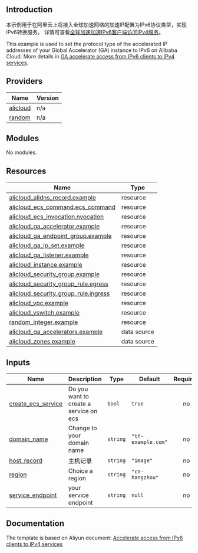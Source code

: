 ## Introduction

<!-- DOCS_DESCRIPTION_CN -->
本示例用于在阿里云上将接入全球加速网络的加速IP配置为IPv6协议类型，实现IPv6转换服务。
详情可查看[全球加速加速IPv6客户端访问IPv4服务](https://help.aliyun.com/document_detail/176428.html)。
<!-- DOCS_DESCRIPTION_CN -->

<!-- DOCS_DESCRIPTION_EN -->
This example is used to set the protocol type of the accelerated IP addresses of your Global Accelerator (GA) instance to IPv6 on Alibaba Cloud.
More details in [GA accelerate access from IPv6 clients to IPv4 services](https://help.aliyun.com/document_detail/176428.html).
<!-- DOCS_DESCRIPTION_EN -->

<!-- BEGIN_TF_DOCS -->
## Providers

| Name | Version |
|------|---------|
| <a name="provider_alicloud"></a> [alicloud](#provider\_alicloud) | n/a |
| <a name="provider_random"></a> [random](#provider\_random) | n/a |

## Modules

No modules.

## Resources

| Name | Type |
|------|------|
| [alicloud_alidns_record.example](https://registry.terraform.io/providers/aliyun/alicloud/latest/docs/resources/alidns_record) | resource |
| [alicloud_ecs_command.ecs_command](https://registry.terraform.io/providers/aliyun/alicloud/latest/docs/resources/ecs_command) | resource |
| [alicloud_ecs_invocation.nvocation](https://registry.terraform.io/providers/aliyun/alicloud/latest/docs/resources/ecs_invocation) | resource |
| [alicloud_ga_accelerator.example](https://registry.terraform.io/providers/aliyun/alicloud/latest/docs/resources/ga_accelerator) | resource |
| [alicloud_ga_endpoint_group.example](https://registry.terraform.io/providers/aliyun/alicloud/latest/docs/resources/ga_endpoint_group) | resource |
| [alicloud_ga_ip_set.example](https://registry.terraform.io/providers/aliyun/alicloud/latest/docs/resources/ga_ip_set) | resource |
| [alicloud_ga_listener.example](https://registry.terraform.io/providers/aliyun/alicloud/latest/docs/resources/ga_listener) | resource |
| [alicloud_instance.example](https://registry.terraform.io/providers/aliyun/alicloud/latest/docs/resources/instance) | resource |
| [alicloud_security_group.example](https://registry.terraform.io/providers/aliyun/alicloud/latest/docs/resources/security_group) | resource |
| [alicloud_security_group_rule.egress](https://registry.terraform.io/providers/aliyun/alicloud/latest/docs/resources/security_group_rule) | resource |
| [alicloud_security_group_rule.ingress](https://registry.terraform.io/providers/aliyun/alicloud/latest/docs/resources/security_group_rule) | resource |
| [alicloud_vpc.example](https://registry.terraform.io/providers/aliyun/alicloud/latest/docs/resources/vpc) | resource |
| [alicloud_vswitch.example](https://registry.terraform.io/providers/aliyun/alicloud/latest/docs/resources/vswitch) | resource |
| [random_integer.example](https://registry.terraform.io/providers/hashicorp/random/latest/docs/resources/integer) | resource |
| [alicloud_ga_accelerators.example](https://registry.terraform.io/providers/aliyun/alicloud/latest/docs/data-sources/ga_accelerators) | data source |
| [alicloud_zones.example](https://registry.terraform.io/providers/aliyun/alicloud/latest/docs/data-sources/zones) | data source |

## Inputs

| Name | Description | Type | Default | Required |
|------|-------------|------|---------|:--------:|
| <a name="input_create_ecs_service"></a> [create\_ecs\_service](#input\_create\_ecs\_service) | Do you want to create a service on ecs | `bool` | `true` | no |
| <a name="input_domain_name"></a> [domain\_name](#input\_domain\_name) | Change to your domain name | `string` | `"tf-example.com"` | no |
| <a name="input_host_record"></a> [host\_record](#input\_host\_record) | 主机记录 | `string` | `"image"` | no |
| <a name="input_region"></a> [region](#input\_region) | Choice a region | `string` | `"cn-hangzhou"` | no |
| <a name="input_service_endpoint"></a> [service\_endpoint](#input\_service\_endpoint) | your service endpoint | `string` | `null` | no |
<!-- END_TF_DOCS -->

## Documentation
<!-- docs-link --> 

The template is based on Aliyun document: [Accelerate access from IPv6 clients to IPv4 services](https://help.aliyun.com/document_detail/176428.html) 

<!-- docs-link --> 